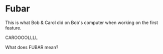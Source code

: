 # Fubar

This is what Bob & Carol did on Bob's computer when working on the first feature.

CAROOOOLLLL

What does FUBAR mean?